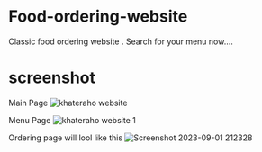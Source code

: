 # Food-ordering-website
Classic food ordering website . Search for your menu now....



# screenshot
Main Page 
![khateraho website](https://github.com/kartik432/Food-ordering-website/assets/80540292/fca60a5b-2444-4c25-99bf-9d63d8d3df99)

Menu Page
![khateraho website 1](https://github.com/kartik432/Food-ordering-website/assets/80540292/b4aefc59-463d-41e1-ba5f-a1eda8bba76a)

Ordering page will lool like this
![Screenshot 2023-09-01 212328](https://github.com/kartik432/Food-ordering-website/assets/80540292/344040e7-a94d-4b01-a73d-557457b4ed2b)


